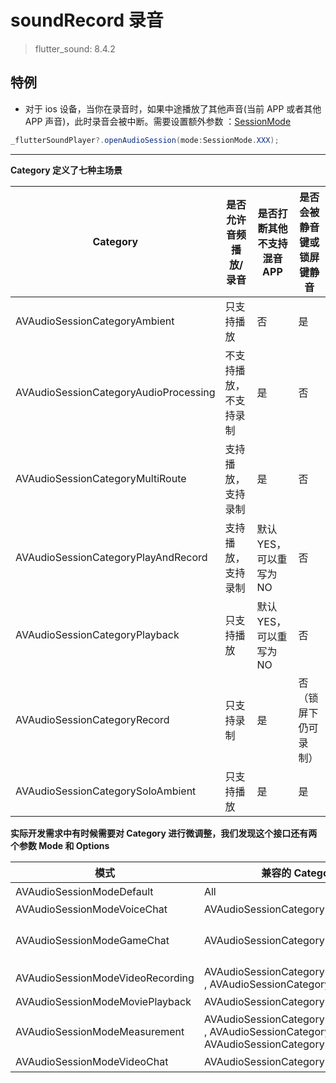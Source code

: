 # soundRecord 录音

> flutter_sound: 8.4.2

## 特例

- 对于 ios 设备，当你在录音时，如果中途播放了其他声音(当前 APP 或者其他 APP 声音)，此时录音会被中断。需要设置额外参数 ：[SessionMode](https://www.cnblogs.com/xuan52rock/p/9400436.html)

```java
_flutterSoundPlayer?.openAudioSession(mode:SessionMode.XXX);
```

---

**Category 定义了七种主场景**

| Category                              | 是否允许音频播放/录音  | 是否打断其他不支持混音 APP | 是否会被静音键或锁屏键静音 |
| ------------------------------------- | ---------------------- | -------------------------- | -------------------------- |
| AVAudioSessionCategoryAmbient         | 只支持播放             | 否                         | 是                         |
| AVAudioSessionCategoryAudioProcessing | 不支持播放，不支持录制 | 是                         | 否                         |
| AVAudioSessionCategoryMultiRoute      | 支持播放，支持录制     | 是                         | 否                         |
| AVAudioSessionCategoryPlayAndRecord   | 支持播放，支持录制     | 默认 YES，可以重写为 NO    | 否                         |
| AVAudioSessionCategoryPlayback        | 只支持播放             | 默认 YES，可以重写为 NO    | 否                         |
| AVAudioSessionCategoryRecord          | 只支持录制             | 是                         | 否（锁屏下仍可录制）       |
| AVAudioSessionCategorySoloAmbient     | 只支持播放             | 是                         | 是                         |

**实际开发需求中有时候需要对 Category 进行微调整，我们发现这个接口还有两个参数 Mode 和 Options**

| 模式                             | 兼容的 Category                                                                                     | 场景                           |
| -------------------------------- | --------------------------------------------------------------------------------------------------- | ------------------------------ |
| AVAudioSessionModeDefault        | All                                                                                                 | 默认模式                       |
| AVAudioSessionModeVoiceChat      | AVAudioSessionCategoryPlayAndRecord                                                                 | VoIP                           |
| AVAudioSessionModeGameChat       | AVAudioSessionCategoryPlayAndRecord                                                                 | 游戏录制，GKVoiceChat 自动设置 |
| AVAudioSessionModeVideoRecording | AVAudioSessionCategoryPlayAndRecord , AVAudioSessionCategoryRecord                                  | 录制视频                       |
| AVAudioSessionModeMoviePlayback  | AVAudioSessionCategoryPlayback                                                                      | 视频播放                       |
| AVAudioSessionModeMeasurement    | AVAudioSessionCategoryPlayAndRecord , AVAudioSessionCategoryRecord , AVAudioSessionCategoryPlayback | 最小系统                       |
| AVAudioSessionModeVideoChat      | AVAudioSessionCategoryPlayAndRecord                                                                 | 视频通话                       |

